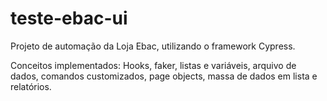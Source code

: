 # teste-ebac-ui

Projeto de automação da Loja Ebac, utilizando o framework Cypress.

Conceitos implementados: Hooks, faker, listas e variáveis, arquivo de dados, comandos customizados, page objects, massa de dados em lista e relatórios.
